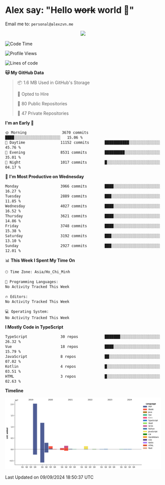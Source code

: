 # Alex say: "Hello ~~work~~ world 🐾"
Email me to: `personal@alexzvn.me`


<p align=center>
  <a href="https://skillicons.dev">
    <img src="https://skillicons.dev/icons?i=ts,js,php,nodejs,bun,vue,nuxt,react,svelte,tauri,laravel,rust,mongodb,docker,electron,redis,rabbitmq,tailwind,git,cloudflare,elysia,mysql,nginx,rollupjs,sentry,ubuntu,yarn,html,css,vite" />
  </a>
</p>

<!--START_SECTION:waka-->
![Code Time](http://img.shields.io/badge/Code%20Time-1%2C066%20hrs%2055%20mins-blue)

![Profile Views](http://img.shields.io/badge/Profile%20Views-0-blue)

![Lines of code](https://img.shields.io/badge/From%20Hello%20World%20I%27ve%20Written-40.5%20million%20lines%20of%20code-blue)

**🐱 My GitHub Data** 

> 📦 1.6 MB Used in GitHub's Storage 
 > 
> 💼 Opted to Hire
 > 
> 📜 80 Public Repositories 
 > 
> 🔑 47 Private Repositories 
 > 
**I'm an Early 🐤** 

```text
🌞 Morning                3670 commits        ████░░░░░░░░░░░░░░░░░░░░░   15.06 % 
🌆 Daytime                11152 commits       ███████████░░░░░░░░░░░░░░   45.76 % 
🌃 Evening                8531 commits        █████████░░░░░░░░░░░░░░░░   35.01 % 
🌙 Night                  1017 commits        █░░░░░░░░░░░░░░░░░░░░░░░░   04.17 % 
```
📅 **I'm Most Productive on Wednesday** 

```text
Monday                   3966 commits        ████░░░░░░░░░░░░░░░░░░░░░   16.27 % 
Tuesday                  2889 commits        ███░░░░░░░░░░░░░░░░░░░░░░   11.85 % 
Wednesday                4027 commits        ████░░░░░░░░░░░░░░░░░░░░░   16.52 % 
Thursday                 3621 commits        ████░░░░░░░░░░░░░░░░░░░░░   14.86 % 
Friday                   3748 commits        ████░░░░░░░░░░░░░░░░░░░░░   15.38 % 
Saturday                 3192 commits        ███░░░░░░░░░░░░░░░░░░░░░░   13.10 % 
Sunday                   2927 commits        ███░░░░░░░░░░░░░░░░░░░░░░   12.01 % 
```


📊 **This Week I Spent My Time On** 

```text
🕑︎ Time Zone: Asia/Ho_Chi_Minh

💬 Programming Languages: 
No Activity Tracked This Week

🔥 Editors: 
No Activity Tracked This Week

💻 Operating System: 
No Activity Tracked This Week
```

**I Mostly Code in TypeScript** 

```text
TypeScript               30 repos            ███████░░░░░░░░░░░░░░░░░░   26.32 % 
Vue                      18 repos            ████░░░░░░░░░░░░░░░░░░░░░   15.79 % 
JavaScript               8 repos             ██░░░░░░░░░░░░░░░░░░░░░░░   07.02 % 
Kotlin                   4 repos             █░░░░░░░░░░░░░░░░░░░░░░░░   03.51 % 
HTML                     3 repos             █░░░░░░░░░░░░░░░░░░░░░░░░   02.63 % 
```



**Timeline**

![Lines of Code chart](https://raw.githubusercontent.com/alexzvn/alexzvn/main/assets/bar_graph.png)


 Last Updated on 09/09/2024 18:50:37 UTC
<!--END_SECTION:waka-->
